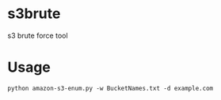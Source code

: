 # s3brute
s3 brute force tool

# Usage
```
python amazon-s3-enum.py -w BucketNames.txt -d example.com
```
